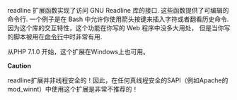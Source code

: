 readline 扩展函数实现了访问 GNU Readline 库的接口.
这些函数提供了可编辑的命令行. 一个例子是在 Bash
中允许你使用箭头按键来插入字符或者翻看历史命令.
因为这个库的交互特性，这个功能在你写的 Web 程序中没多大用处，
但是当你写的脚本被用在<a href="/features/commandline.html" class="link">命令行</a>中时非常有用.

从PHP 7.1.0 开始，这个扩展在Windows上也可用。

**Caution**

readline扩展并非线程安全的！因此，在任何真线程安全的SAPI（例如Apache的mod\_winnt）中使用这个扩展是非常不推荐的！
